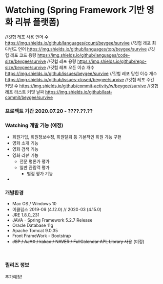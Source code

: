 # Watching (Spring Framework 기반 영화 리뷰 플랫폼)

//깃헙 레포 사용 언어 수
https://img.shields.io/github/languages/count/beygee/survive 
//깃헙 레포 최다빈도 언어
https://img.shields.io/github/languages/top/beygee/survive
//깃헙 레포 코드 용량
https://img.shields.io/github/languages/code-size/beygee/survive
//깃헙 레포 용량
https://img.shields.io/github/repo-size/beygee/survive
//깃헙 레포 오픈 이슈 개수
https://img.shields.io/github/issues/beygee/survive
//깃헙 레포 닫힌 이슈 개수
https://img.shields.io/github/issues-closed/beygee/survive
//깃헙 레포 주간 커밋 수
https://img.shields.io/github/commit-activity/w/beygee/survive
//깃헙 레포 라스트 커밋 날짜
https://img.shields.io/github/last-commit/beygee/survive



### 프로젝트 기간 2020.07.20 - ????.??.??
 
### Watching 개발 기능 (예정)
 - 회원가입, 회원정보수정, 회원탈퇴 등 기본적인 회원 기능 구현
 - 영화 소개 기능
 - 영화 검색 기능
 - 영화 리뷰 기능
   - 전문 평론가 평가
   - 일반 관람객 평가
     - 별점 평가 기능
 - 
 
 
### 개발환경

 - Mac OS / Windows 10
 - 이클립스 2019-06 (4.12.0) // 2020-03 (4.15.0)
 - JRE 1.8.0_231
 - JAVA - Spring Framework 5.2.7 Release
 - Oracle Database 11g
 - Apache Tomcat 9.0.35
 - Front FrameWork - Bootstrap
 - ~~JSP / AJAX / kakao / NAVER / FullCalendar API, Library 사용~~ (미정)

<br>


### 릴리즈 정보

추가예정!
